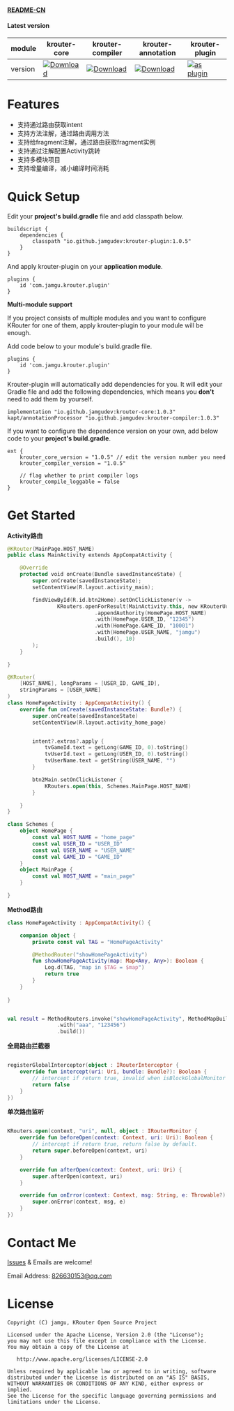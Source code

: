 #### [README-CN](https://blog.csdn.net/qq_40987010/article/details/120190404)

#### Latest version

| module  | krouter-core                                                 | krouter-compiler                                             | krouter-annotation                                           | krouter-plugin                                               |
| ------- | ------------------------------------------------------------ | ------------------------------------------------------------ | ------------------------------------------------------------ | ------------------------------------------------------------ |
| version | [![Download](https://img.shields.io/badge/krouter--core-v1.0.5-brightgreen)](https://search.maven.org/artifact/io.github.jamgudev/krouter-core/1.0.5/aar) | [![Download](https://img.shields.io/badge/krouter--compiler-v1.0.5-brightgreen)](https://search.maven.org/artifact/io.github.jamgudev/krouter-compiler/1.0.5/jar) | [![Download](https://img.shields.io/badge/krouter--annotation-v1.0.2-brightgreen)](https://search.maven.org/artifact/io.github.jamgudev/krouter-annotation/1.0.2/jar) | [![as plugin](https://img.shields.io/badge/krouter--plugin-v1.0.5-brightgreen)](https://search.maven.org/artifact/io.github.jamgudev/krouter-plugin/1.0.5/jar) |

# Features

- 支持通过路由获取intent
- 支持方法注解，通过路由调用方法
- 支持给fragment注解，通过路由获取fragment实例
- 支持通过注解配置Activity跳转
- 支持多模块项目
- 支持增量编译，减小编译时间消耗

# Quick Setup

Edit your **project's build.gradle** file and add classpath below.

```
buildscript {
    dependencies {
        classpath "io.github.jamgudev:krouter-plugin:1.0.5"
    }
}
```

And apply krouter-plugin on your **application module**.

```
plugins {
    id 'com.jamgu.krouter.plugin'
}
```

**Multi-module support**

If you project consists of multiple modules and you want to configure KRouter for one of them, apply krouter-plugin to your module will be enough.

Add code below to your module's build.gradle file.

```
plugins {
    id 'com.jamgu.krouter.plugin'
}
```

Krouter-plugin will automatically add dependencies for you. It will edit your Gradle file and add the following dependencies, which means you **don't** need to add them by yourself.

```
implementation "io.github.jamgudev:krouter-core:1.0.3"
kapt/annotationProcessor "io.github.jamgudev:krouter-compiler:1.0.3"
```

If you want to configure the dependence version on your own, add below code to your **project's build.gradle**.

```
ext {
	krouter_core_version = "1.0.5" // edit the version number you need
	krouter_compiler_version = "1.0.5"
	
	// flag whether to print compiler logs 
	krouter_compile_loggable = false
}
```

# Get Started

**Activity路由**

```kotlin
@KRouter(MainPage.HOST_NAME)
public class MainActivity extends AppCompatActivity {

    @Override
    protected void onCreate(Bundle savedInstanceState) {
        super.onCreate(savedInstanceState);
        setContentView(R.layout.activity_main);

        findViewById(R.id.btn2Home).setOnClickListener(v ->
                KRouters.openForResult(MainActivity.this, new KRouterUriBuilder("helper")
                            .appendAuthority(HomePage.HOST_NAME)
                            .with(HomePage.USER_ID, "12345")
                            .with(HomePage.GAME_ID, "10001")
                            .with(HomePage.USER_NAME, "jamgu")
                            .build(), 10)
        );
    }

}

@KRouter(
    [HOST_NAME], longParams = [USER_ID, GAME_ID],
    stringParams = [USER_NAME]
)
class HomePageActivity : AppCompatActivity() {
    override fun onCreate(savedInstanceState: Bundle?) {
        super.onCreate(savedInstanceState)
        setContentView(R.layout.activity_home_page)


        intent?.extras?.apply {
            tvGameId.text = getLong(GAME_ID, 0).toString()
            tvUserId.text = getLong(USER_ID, 0).toString()
            tvUserName.text = getString(USER_NAME, "")
        }

        btn2Main.setOnClickListener {
            KRouters.open(this, Schemes.MainPage.HOST_NAME)
        }

    }
}

class Schemes {
    object HomePage {
        const val HOST_NAME = "home_page"
        const val USER_ID = "USER_ID"
        const val USER_NAME = "USER_NAME"
        const val GAME_ID = "GAME_ID"
    }
    object MainPage {
        const val HOST_NAME = "main_page"
    }

}
```

**Method路由**

```kotlin
class HomePageActivity : AppCompatActivity() {

    companion object {
        private const val TAG = "HomePageActivity"

        @MethodRouter("showHomePageActivity")
        fun showHomePageActivity(map: Map<Any, Any>): Boolean {
            Log.d(TAG, "map in $TAG = $map")
            return true
        }
    }
    
}


val result = MethodRouters.invoke("showHomePageActivity", MethodMapBuilder()
                .with("aaa", "123456")
                .build())
```

**全局路由拦截器**

```kotlin

registerGlobalInterceptor(object : IRouterInterceptor {
    override fun intercept(uri: Uri, bundle: Bundle?): Boolean {
        // intercept if return true, invalid when isBlockGlobalMonitor was true
        return false
    }
})

```

**单次路由监听**

```kotlin

KRouters.open(context, "uri", null, object : IRouterMonitor {
    override fun beforeOpen(context: Context, uri: Uri): Boolean {
        // intercept if return true, return false by default.
        return super.beforeOpen(context, uri)
    }

    override fun afterOpen(context: Context, uri: Uri) {
        super.afterOpen(context, uri)
    }

    override fun onError(context: Context, msg: String, e: Throwable?) {
        super.onError(context, msg, e)
    }
})

```

# Contact Me

[Issues](https://github.com/jamgudev/KRouter/issues) & Emails are welcome!

Email Address: 826630153@qq.com

# License

``````
Copyright (C) jamgu, KRouter Open Source Project

Licensed under the Apache License, Version 2.0 (the "License");
you may not use this file except in compliance with the License.
You may obtain a copy of the License at

   http://www.apache.org/licenses/LICENSE-2.0

Unless required by applicable law or agreed to in writing, software
distributed under the License is distributed on an "AS IS" BASIS,
WITHOUT WARRANTIES OR CONDITIONS OF ANY KIND, either express or implied.
See the License for the specific language governing permissions and
limitations under the License.
``````

